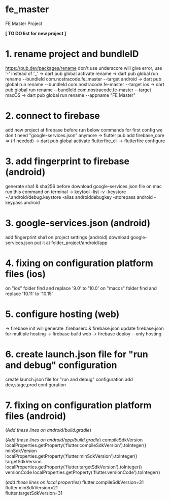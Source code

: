 # fe_master

FE Master Project

**[ TO DO list for new project ]**

# 1. rename project and bundleID
  https://pub.dev/packages/rename
  don't use underscore will give error, use '-' instead of '_'
  -> dart pub global activate rename
  -> dart pub global run rename --bundleId com.nostracode.fe_master --target android
  -> dart pub global run rename --bundleId com.nostracode.fe-master --target ios
  -> dart pub global run rename --bundleId com.nostracode.fe-master --target macOS
  -> dart pub global run rename --appname "FE Master"

# 2. connect to firebase
  add new project at firebase before run below commands
  for first config we don't need "google-services.json" anymore
  -> flutter pub add firebase_core => (if needed)
  -> dart pub global activate flutterfire_cli
  -> flutterfire configure

# 3. add fingerprint to firebase  (android)
  generate sha1 & sha256 before download google-services.json file
  on mac run this command on terminal
  -> keytool -list -v -keystore ~/.android/debug.keystore -alias androiddebugkey -storepass android -keypass android

# 3. google-services.json (android)
  add fingerprint sha1 on project settings (android)
  download google-services.json put it at folder_project/android/app

# 4. fixing on configuration platform files  (ios)
  on "ios" folder find and replace '9.0' to '10.0'
  on "macos" folder find and replace '10.11' to '10.15'

# 5. configure hosting  (web)
  -> firebase init
  will generate .firebaserc & firebase.json
  update firebase.json for multiple hosting
  -> firebase build web
  -> firebase deploy --only hosting

# 6. create launch.json file for "run and debug" configuration
  create launch.json file for "run and debug" configuration
  add dev,stage,prod configuration

# 7. fixing on configuration platform files  (android)
  (*Add these lines on android/build.gradle*)
  <!-- classpath 'com.google.gms:google-services:4.3.10' -->

  (*Add these lines on android/app/build.gradle*)
  compileSdkVersion localProperties.getProperty('flutter.compileSdkVersion').toInteger()    
  minSdkVersion localProperties.getProperty('flutter.minSdkVersion').toInteger()            
  targetSdkVersion localProperties.getProperty('flutter.targetSdkVersion').toInteger()      
  versionCode localProperties.getProperty('flutter.versionCode').toInteger()
  <!-- multiDexEnabled true                                   -->
  <!-- apply plugin: 'com.google.gms.google-services'         -->

  (*add these lines on local.properties*)
  flutter.compileSdkVersion=31                          
  flutter.minSdkVersion=21                              
  flutter.targetSdkVersion=31                      
